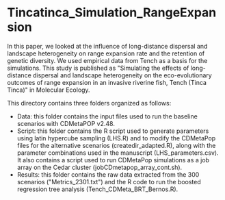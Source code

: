 # Tincatinca_Simulation_RangeExpansion

In this paper, we looked at the influence of long-distance dispersal and landscape heterogeneity on range expansion rate and the retention of genetic diversity. We used empirical data from Tench as a basis for the simulations. This study is published as "Simulating the effects of long-distance dispersal and landscape heterogeneity on the eco-evolutionary outcomes of range expansion in an invasive riverine fish, Tench (Tinca Tinca)" in Molecular Ecology. 
 
 This directory contains three folders organized as follows: 
  - Data: this folder contains the input files used to run the baseline scenarios with CDMetaPOP v2.48. 
  - Script: this folder contains the R script used to generate parameters using latin hypercube sampling (LHS.R) and to modify the CDMetaPop files for the alternative scenarios (createdir_adapted.R), along with the parameter combinations used in the manuscript (LHS_parameters.csv). It also contains a script used to run CDMetaPop simulations as a job array on the Cedar cluster (jobCDmetapop_array_cont.sh). 
  - Results: this folder contains the raw data extracted from the 300 scenarios ("Metrics_2301.txt") and the R code to run the boosted regression tree analysis (Tench_CDMeta_BRT_Bernos.R).
